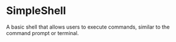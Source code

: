 # SimpleShell
A basic shell that allows users to execute commands, similar to the command prompt or terminal.
